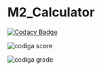 # M2_Calculator

[![Codacy Badge](https://app.codacy.com/project/badge/Grade/6b4be709fb4143e08382d25817f47c60)](https://www.codacy.com/gh/BhargavaRaj/M2_Calculator/dashboard?utm_source=github.com&amp;utm_medium=referral&amp;utm_content=BhargavaRaj/M2_Calculator&amp;utm_campaign=Badge_Grade)

![codiga score](https://api.codiga.io/project/32924/score/svg)

![codiga grade](https://api.codiga.io/project/32924/status/svg)
